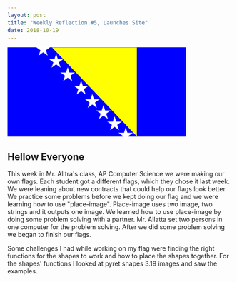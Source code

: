 ```yaml
---
layout: post
title: "Weekly Reflection #5, Launches Site"
date: 2018-10-19
---
```

![My Flag](/images/flag2.png)


<h2>Hellow Everyone</h2>
<p>This week in Mr. Alltra's class, AP Computer Science we were making our own flags. Each student got a different flags, which they chose it last week. We were leaning about new contracts that could help our flags look better. We practice some problems before we kept doing our flag and we were learning how to use "place-image". Place-image uses two image, two strings and it outputs one image. We learned how to use place-image by doing some problem solving with a partner. Mr. Allatta set two persons in one computer for the problem solving. After we did some problem solving we began to finish our flags. 
</p>
<p> Some challenges I had while working on my flag were finding the right functions for the shapes to work and how to place the shapes together. For the shapes' functions I looked at pyret shapes 3.19 images and saw the examples. 
</p>
